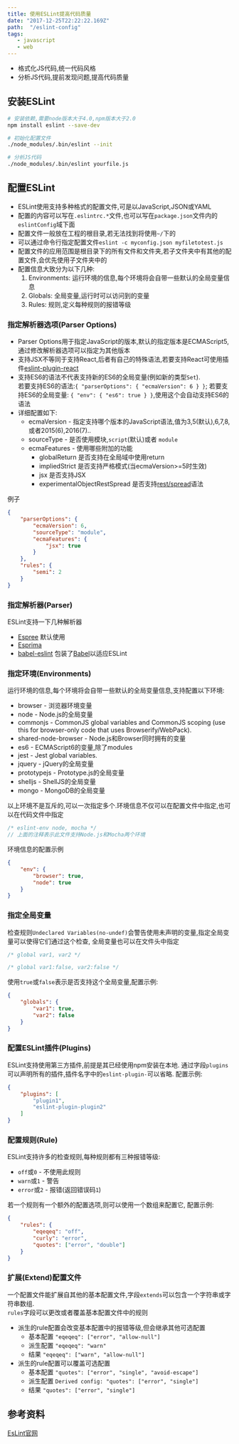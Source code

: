 ```yaml
---
title: 使用ESLint提高代码质量
date: "2017-12-25T22:22:22.169Z"
path:  "/eslint-config"
tags:
   - javascript
   - web
---
```


- 格式化JS代码,统一代码风格
- 分析JS代码,提前发现问题,提高代码质量

## 安装ESLint
```bash
# 安装依赖,需要node版本大于4.0,npm版本大于2.0
npm install eslint --save-dev

# 初始化配置文件 
./node_modules/.bin/eslint --init

# 分析JS代码
./node_modules/.bin/eslint yourfile.js
```

## 配置ESLint

- ESLint使用支持多种格式的配置文件,可是以JavaScript,JSON或YAML
- 配置的内容可以写在`.eslintrc.*`文件,也可以写在`package.json`文件内的`eslintConfig`域下面
- 配置文件一般放在工程的根目录,若无法找到将使用`~/`下的
- 可以通过命令行指定配置文件`eslint -c myconfig.json myfiletotest.js`
- 配置文件的应用范围是根目录下的所有文件和文件夹,若子文件夹中有其他的配置文件,会优先使用子文件夹中的
- 配置信息大致分为以下几种:
  1. Environments: 运行环境的信息,每个环境将会自带一些默认的全局变量信息
  2. Globals: 全局变量,运行时可以访问到的变量
  3. Rules: 规则,定义每种规则的报错等级

### 指定解析器选项(Parser Options)

- Parser Options用于指定JavaScript的版本,默认的指定版本是ECMAScript5,通过修改解析器选项可以指定为其他版本
- 支持JSX不等同于支持React,后者有自己的特殊语法,若要支持React可使用插件[eslint-plugin-react](https://github.com/yannickcr/eslint-plugin-react)
- 支持ES6的语法不代表支持新的ES6的全局变量(例如新的类型`Set`).  
  若要支持ES6的语法:`{ "parserOptions": { "ecmaVersion": 6 } }`;
  若要支持ES6的全局变量: `{ "env": { "es6": true } }`,使用这个会自动支持ES6的语法
- 详细配置如下:
  - ecmaVersion - 指定支持哪个版本的JavaScript语法,值为3,5(默认),6,7,8,或者2015(6),2016(7)..
  - sourceType - 是否使用模块,`script`(默认)或者 `module` 
  - ecmaFeatures - 使用哪些附加的功能
    - globalReturn 是否支持在全局域中使用return
    - impliedStrict 是否支持严格模式(当ecmaVersion>=5时生效)
    - jsx 是否支持JSX
    - experimentalObjectRestSpread 是否支持[rest/spread](https://github.com/yannickcr/eslint-plugin-react)语法

例子
```json
{
    "parserOptions": {
        "ecmaVersion": 6,
        "sourceType": "module",
        "ecmaFeatures": {
            "jsx": true
        }
    },
    "rules": {
        "semi": 2
    }
}
```

### 指定解析器(Parser)
ESLint支持一下几种解析器
- [Espree](https://github.com/eslint/espree) 默认使用
- [Esprima](https://www.npmjs.com/package/esprima)
- [babel-eslint](https://www.npmjs.com/package/babel-eslint) 包装了[Babel](http://babeljs.io/)以适应ESLint

### 指定环境(Environments)
运行环境的信息,每个环境将会自带一些默认的全局变量信息,支持配置以下环境:
- browser - 浏览器环境变量
- node - Node.js的全局变量
- commonjs - CommonJS global variables and CommonJS scoping (use this for browser-only code that uses Browserify/WebPack).
- shared-node-browser - Node.js和Browser同时拥有的变量
- es6 - ECMAScript6的变量,除了modules
- jest - Jest global variables.
- jquery - jQuery的全局变量
- prototypejs - Prototype.js的全局变量
- shelljs - ShellJS的全局变量
- mongo - MongoDB的全局变量

以上环境不是互斥的,可以一次指定多个.环境信息不仅可以在配置文件中指定,也可以在代码文件中指定
```javascript
/* eslint-env node, mocha */
// 上面的注释表示此文件支持Node.js和Mocha两个环境
```
环境信息的配置示例
```json
{
    "env": {
        "browser": true,
        "node": true
    }
}
```

### 指定全局变量
检查规则`Undeclared Variables(no-undef)`会警告使用未声明的变量,指定全局变量可以使得它们通过这个检查,
全局变量也可以在文件头中指定
```javascript
/* global var1, var2 */
```
```javascript
/* global var1:false, var2:false */
```
使用`true`或`false`表示是否支持这个全局变量,配置示例:
```json
{
    "globals": {
        "var1": true,
        "var2": false
    }
}
```

### 配置ESLint插件(Plugins)
ESLint支持使用第三方插件,前提是其已经使用npm安装在本地.
通过字段`plugins`可以声明所有的插件,插件名字中的`eslint-plugin-`可以省略.
配置示例:
```json
{
    "plugins": [
        "plugin1",
        "eslint-plugin-plugin2"
    ]
}
```

### 配置规则(Rule)
ESLint支持许多的检查规则,每种规则都有三种报错等级:
- `off`或`0` - 不使用此规则
- `warn`或`1` - 警告
- `error`或`2` - 报错(返回错误码`1`)

若一个规则有一个额外的配置选项,则可以使用一个数组来配置它,
配置示例:
```json
{
    "rules": {
        "eqeqeq": "off",
        "curly": "error",
        "quotes": ["error", "double"]
    }
}
```

### 扩展(Extend)配置文件
一个配置文件能扩展自其他的基本配置文件,字段`extends`可以包含一个字符串或字符串数组.  
`rules`字段可以更改或者覆盖基本配置文件中的规则
- 派生的rule配置会改变基本配置中的报错等级,但会继承其他可选配置
  - 基本配置 `"eqeqeq": ["error", "allow-null"]`
  - 派生配置 `"eqeqeq": "warn"`
  - 结果 `"eqeqeq": ["warn", "allow-null"]`
- 派生的rule配置可以覆盖可选配置
  - 基本配置 `"quotes": ["error", "single", "avoid-escape"]`
  - 派生配置 `Derived config: "quotes": ["error", "single"]`
  - 结果 `"quotes": ["error", "single"]`



## 参考资料
[EsLint官网](https://eslint.org/)
